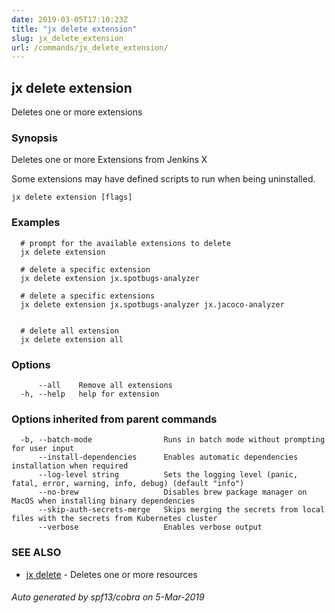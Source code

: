 ```yaml
---
date: 2019-03-05T17:10:23Z
title: "jx delete extension"
slug: jx_delete_extension
url: /commands/jx_delete_extension/
---
```

## jx delete extension

Deletes one or more extensions

### Synopsis

Deletes one or more Extensions from Jenkins X 

Some extensions may have defined scripts to run when being uninstalled.

```
jx delete extension [flags]
```

### Examples

```
  # prompt for the available extensions to delete
  jx delete extension
  
  # delete a specific extension
  jx delete extension jx.spotbugs-analyzer
  
  # delete a specific extensions
  jx delete extension jx.spotbugs-analyzer jx.jacoco-analyzer
  
  
  # delete all extension
  jx delete extension all
```

### Options

```
      --all    Remove all extensions
  -h, --help   help for extension
```

### Options inherited from parent commands

```
  -b, --batch-mode                Runs in batch mode without prompting for user input
      --install-dependencies      Enables automatic dependencies installation when required
      --log-level string          Sets the logging level (panic, fatal, error, warning, info, debug) (default "info")
      --no-brew                   Disables brew package manager on MacOS when installing binary dependencies
      --skip-auth-secrets-merge   Skips merging the secrets from local files with the secrets from Kubernetes cluster
      --verbose                   Enables verbose output
```

### SEE ALSO

* [jx delete](/commands/jx_delete/)	 - Deletes one or more resources

###### Auto generated by spf13/cobra on 5-Mar-2019
